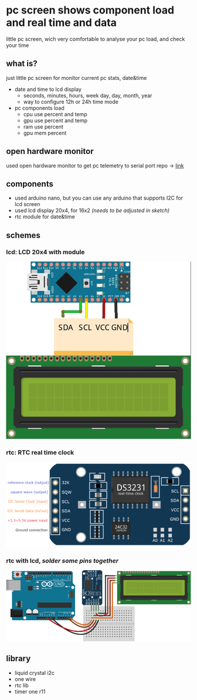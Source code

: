 # pc screen shows component load and real time and data
little pc screen, wich very comfortable to analyse your pc load, and check your time

## what is?
just little pc screen for monitor current pc stats, date&time
- date and time to lcd display
  - seconds, minutes, hours, week day, day, month, year
  - way to configure 12h or 24h time mode
- pc components load
  - cpu use percent and temp
  - gpu use percent and temp
  - ram use percent
  - gpu mem percent

## open hardware monitor
used open hardware monitor to get pc telemetry to serial port
repo -> [link](https://github.com/openhardwaremonitor/openhardwaremonitor)

## components
- used arduino nano, but you can use any arduino that supports I2C for lcd screen
- used lcd display 20x4, for 16x2 *(needs to be adjusted in sketch)*
- rtc module for date&time

## schemes
### **lcd:** LCD 20x4 with module
![lcd](assets/lcd.jpg)

### **rtc:** RTC real time clock
![rtc](assets/rtc.png)

### **rtc with lcd, _solder some pins together_**
![rtc-with-lcd](assets/rtc-with-lcd.png)

## library
- liquid crystal i2c
- one wire
- rtc lib
- timer one r11

